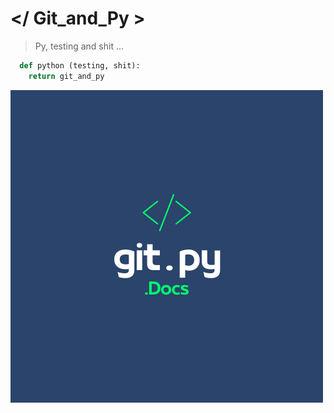# </ Git_and_Py > 
> Py, testing and shit ...

```python
  def python (testing, shit):
    return git_and_py
```
![Markdown Logo](img/git_and_py.png)

